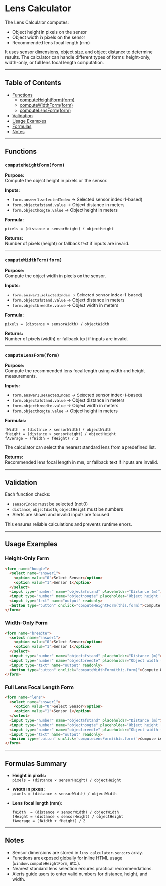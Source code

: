 # Lens Calculator

The Lens Calculator computes:

- Object height in pixels on the sensor  
- Object width in pixels on the sensor  
- Recommended lens focal length (mm)  

It uses sensor dimensions, object size, and object distance to determine results. The calculator can handle different types of forms: height-only, width-only, or full lens focal length computation.

---

## Table of Contents

- [Functions](#functions)
  - [computeHeightForm(form)](#computeheightformform)
  - [computeWidthForm(form)](#computewidthformform)
  - [computeLensForm(form)](#computelensformform)
- [Validation](#validation)
- [Usage Examples](#usage-examples)
- [Formulas](#formulas)
- [Notes](#notes)

---

## Functions

### `computeHeightForm(form)`

**Purpose:**  
Compute the object height in pixels on the sensor.

**Inputs:**
- `form.answer1.selectedIndex` → Selected sensor index (1-based)  
- `form.objectafstand.value` → Object distance in meters  
- `form.objecthoogte.value` → Object height in meters  

**Formula:**

```
pixels = (distance × sensorHeight) / objectHeight
```

**Returns:**  
Number of pixels (height) or fallback text if inputs are invalid.

---

### `computeWidthForm(form)`

**Purpose:**  
Compute the object width in pixels on the sensor.

**Inputs:**
- `form.answer1.selectedIndex` → Selected sensor index (1-based)  
- `form.objectafstand.value` → Object distance in meters  
- `form.objectbreedte.value` → Object width in meters  

**Formula:**

```
pixels = (distance × sensorWidth) / objectWidth
```

**Returns:**  
Number of pixels (width) or fallback text if inputs are invalid.

---

### `computeLensForm(form)`

**Purpose:**  
Compute the recommended lens focal length using width and height measurements.

**Inputs:**
- `form.answer1.selectedIndex` → Selected sensor index (1-based)  
- `form.objectafstand.value` → Object distance in meters  
- `form.objectbreedte.value` → Object width in meters  
- `form.objecthoogte.value` → Object height in meters  

**Formulas:**

```
fWidth  = (distance × sensorWidth) / objectWidth
fHeight = (distance × sensorHeight) / objectHeight
fAverage = (fWidth + fHeight) / 2
```

The calculator can select the nearest standard lens from a predefined list.

**Returns:**  
Recommended lens focal length in mm, or fallback text if inputs are invalid.

---

## Validation

Each function checks:

- `sensorIndex` must be selected (not 0)  
- `distance`, `objectWidth`, `objectHeight` must be numbers  
- Alerts are shown and invalid inputs are focused  

This ensures reliable calculations and prevents runtime errors.

---

## Usage Examples

### Height-Only Form

```html
<form name="hoogte">
  <select name="answer1">
    <option value="0">Select Sensor</option>
    <option value="1">Sensor 1</option>
  </select>
  <input type="number" name="objectafstand" placeholder="Distance (m)">
  <input type="number" name="objecthoogte" placeholder="Object height (m)">
  <input type="text" name="output" readonly>
  <button type="button" onclick="computeHeightForm(this.form)">Compute Height</button>
</form>
```

### Width-Only Form

```html
<form name="breedte">
  <select name="answer1">
    <option value="0">Select Sensor</option>
    <option value="1">Sensor 1</option>
  </select>
  <input type="number" name="objectafstand" placeholder="Distance (m)">
  <input type="number" name="objectbreedte" placeholder="Object width (m)">
  <input type="text" name="output" readonly>
  <button type="button" onclick="computeWidthForm(this.form)">Compute Width</button>
</form>
```

### Full Lens Focal Length Form

```html
<form name="lens">
  <select name="answer1">
    <option value="0">Select Sensor</option>
    <option value="1">Sensor 1</option>
  </select>
  <input type="number" name="objectafstand" placeholder="Distance (m)">
  <input type="number" name="objecthoogte" placeholder="Object height (m)">
  <input type="number" name="objectbreedte" placeholder="Object width (m)">
  <input type="text" name="output" readonly>
  <button type="button" onclick="computeLensForm(this.form)">Compute Lens</button>
</form>
```

---

## Formulas Summary

- **Height in pixels:**  
`pixels = (distance × sensorHeight) / objectHeight`  

- **Width in pixels:**  
`pixels = (distance × sensorWidth) / objectWidth`  

- **Lens focal length (mm):**  
  ```
  fWidth  = (distance × sensorWidth) / objectWidth
  fHeight = (distance × sensorHeight) / objectHeight
  fAverage = (fWidth + fHeight) / 2
  ```

---

## Notes

- Sensor dimensions are stored in `lens_calculator.sensors` array.  
- Functions are exposed globally for inline HTML usage (`window.computeHeightForm`, etc.).  
- Nearest standard lens selection ensures practical recommendations.  
- Alerts guide users to enter valid numbers for distance, height, and width.

